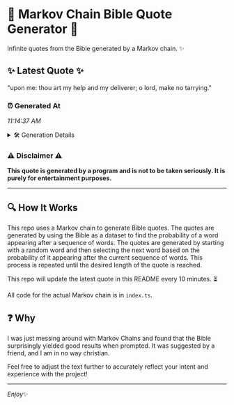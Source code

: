 # 📖 Markov Chain Bible Quote Generator 📖

Infinite quotes from the Bible generated by a Markov chain. ✨

## ✨ Latest Quote ✨
"upon me: thou art my help and my deliverer; o lord, make no tarrying."

### ⏰ Generated At
*11:14:37 AM*

<details>
    <summary>🛠️ Generation Details</summary>
    <p>
        <strong>🌱 Seed:</strong> upon<br>
        <strong>🔄 Iterations:</strong> 13<br>
        <strong>📜 Context History:</strong><br>[ upon ]: me:<br>[ upon, me: ]: thou<br>[ upon, me:, thou ]: art<br>[ upon, me:, thou, art ]: my<br>[ upon, me:, thou, art, my ]: help<br>[ upon, me:, thou, art, my, help ]: and<br>[ me:, thou, art, my, help, and ]: my<br>[ thou, art, my, help, and, my ]: deliverer;<br>[ art, my, help, and, my, deliverer; ]: o<br>[ my, help, and, my, deliverer;, o ]: lord,<br>[ help, and, my, deliverer;, o, lord, ]: make<br>[ and, my, deliverer;, o, lord,, make ]: no<br>[ my, deliverer;, o, lord,, make, no ]: tarrying.<br>
    </p>
</details>

### ⚠️ Disclaimer ⚠️
**This quote is generated by a program and is not to be taken seriously. It is purely for entertainment purposes.**

---

## 🔍 How It Works

This repo uses a Markov chain to generate Bible quotes. The quotes are generated by using the Bible as a dataset to find the probability of a word appearing after a sequence of words. The quotes are generated by starting with a random word and then selecting the next word based on the probability of it appearing after the current sequence of words. This process is repeated until the desired length of the quote is reached.

This repo will update the latest quote in this README every 10 minutes. ⏳

All code for the actual Markov chain is in `index.ts`.

## ❓ Why

I was just messing around with Markov Chains and found that the Bible surprisingly yielded good results when prompted. 
It was suggested by a friend, and I am in no way christian.

Feel free to adjust the text further to accurately reflect your intent and experience with the project!

---

*Enjoy*✨
